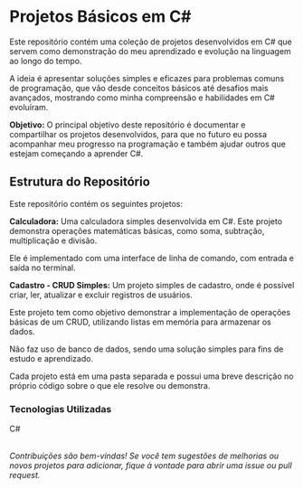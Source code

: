 <h1>Projetos Básicos em C#</h1>

<p>Este repositório contém uma coleção de projetos desenvolvidos em C# que servem como demonstração do meu aprendizado e evolução na linguagem ao longo do tempo.</p>
<p>A ideia é apresentar soluções simples e eficazes para problemas comuns de programação, que vão desde conceitos básicos até desafios mais avançados, mostrando como minha compreensão e habilidades em C# evoluíram.</p>

<strong>Objetivo:</strong> O principal objetivo deste repositório é documentar e compartilhar os projetos desenvolvidos, para que no futuro eu possa acompanhar meu progresso na programação e também ajudar outros que estejam começando a aprender C#.

<h2>Estrutura do Repositório</h2>
Este repositório contém os seguintes projetos:

<strong>Calculadora:</strong> Uma calculadora simples desenvolvida em C#. Este projeto demonstra operações matemáticas básicas, como soma, subtração, multiplicação e divisão.
<p>Ele é implementado com uma interface de linha de comando, com entrada e saída no terminal.</p>

<strong>Cadastro - CRUD Simples:</strong> Um projeto simples de cadastro, onde é possível criar, ler, atualizar e excluir registros de usuários.
<p>Este projeto tem como objetivo demonstrar a implementação de operações básicas de um CRUD, utilizando listas em memória para armazenar os dados.</p>
<p>Não faz uso de banco de dados, sendo uma solução simples para fins de estudo e aprendizado.</p>

<p>Cada projeto está em uma pasta separada e possui uma breve descrição no próprio código sobre o que ele resolve ou demonstra.</p>



<h3>Tecnologias Utilizadas</h3>
C#

<br><I>
Contribuições são bem-vindas! Se você tem sugestões de melhorias ou novos projetos para adicionar, fique à vontade para abrir uma issue ou pull request.
</I></br>
